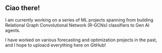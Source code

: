 ## Ciao there! 

I am currently working on a series of ML projects spanning from building Relational Graph Convolutional Network (R-GCNs) classifiers to Gen AI agents. 

I have worked on various forecasting and optimization projects in the past, and I hope to uploacd everything here on GitHub!
